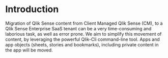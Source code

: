 # Introduction
Migration of Qlik Sense content from Client Managed Qlik Sense (CM), to a Qlik Sense Enterprise SaaS tenant can be a very time-consuming and laborious task, as well as error prone. We aim to simplify this movement of content, by leveraging the powerful Qlik-Cli command-line tool.
Apps and app objects (sheets, stories and bookmarks), including private content in the app will be moved.

